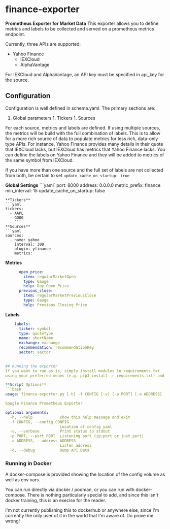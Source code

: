# finance-exporter
**Prometheus Exporter for Market Data**
This exporter allows you to define metrics and labels to be collected
and served on a prometheus metrics endpoint.

Currently, three APIs are supported:
  * Yahoo Finance
	* IEXCloud
	* AlphaVantage

For IEXCloud and AlphaVantage, an API key must be specified in api_key for the source.

## Configuration
Configuration is well defined in schema.yaml. The primary sections are:
  1. Global parameters
	1. Tickers
	1. Sources

For each source, metrics and labels are defined. If using multiple sources,
the metrics will be build with the full combination of labels. This is to allow
for a more rich source of data to populate metrics for less rich, data-only type
APIs. For instance, Yahoo Finance provides many details in their quote that IEXCloud
lacks, but IEXCloud has metrics that Yahoo Finance lacks. You can define the labels
on Yahoo Finance and they will be added to metrics of the same symbol from IEXCloud.

If you have more than one source and the full set of labels are not collected
from both, be certain to set `update_cache_on_startup: true`

**Global Settings**
```yaml`
port: 8000
address: 0.0.0.0
metric_prefix: finance
min_interval: 15
update_cache_on_startup: false
```
**Tickers**
```yaml
tickers:
  - AAPL
  - GOOG
	```
**Sources**
```yaml
sources:
  - name: yahoo
    interval: 300
    plugin: yfinance
    metrics:
```
**Metrics**
```yaml
      open_price:
        item: regularMarketOpen
        type: Gauge
        help: Day Open Price
      previous_close:
        item: regularMarketPreviousClose
        type: Gauge
        help: Previous Closing Price
```
**Labels**
```yaml
    labels:
      ticker: symbol
      type: quoteType
      name: shortName
      exchange: exchange
      recommendation: recommendationKey
      sector: sector
			```

## Running the exporter
If you want to run as-is, simply install modules in requirements.txt
using your preferred means (e.g. pip3 install -r requirements.txt) and run.

**Script Options**
```bash
usage: finance-exporter.py [-h] -f CONFIG [-v] [-p PORT] [-a ADDRESS] [-d]

Google Finance Prometheus Exporter

optional arguments:
  -h, --help            show this help message and exit
  -f CONFIG, --config CONFIG
                        Location of config yaml
  -v, --verbose         Print status to stdout
  -p PORT, --port PORT  Listening port (ip:port or just port)
  -a ADDRESS, --address ADDRESS
                        Listen address
  -d, --debug           Dump API Data
  ```
### Running in Docker
A docker-compose is provided showing the location of the config volume as well as env vars.

You can run directly via docker / podman, or you can run with docker-compose. There is nothing
particularly special to add, and since this isn't docker training, this is an execise for the
reader.

I'm not currently publishing this to dockerhub or anywhere else, since I'm currently the only
user of it in the world that I'm aware of. Do prove me wrong!
